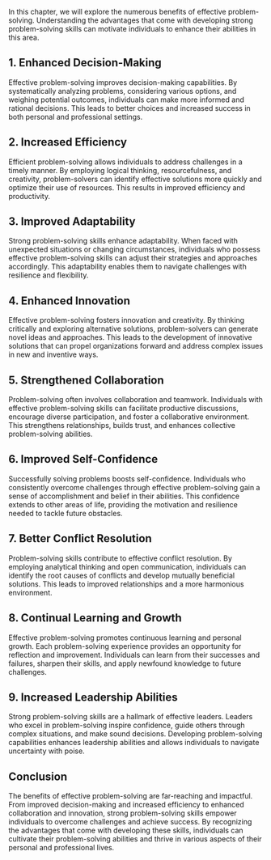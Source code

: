 
In this chapter, we will explore the numerous benefits of effective problem-solving. Understanding the advantages that come with developing strong problem-solving skills can motivate individuals to enhance their abilities in this area.

1\. **Enhanced Decision-Making**
-------------------------------

Effective problem-solving improves decision-making capabilities. By systematically analyzing problems, considering various options, and weighing potential outcomes, individuals can make more informed and rational decisions. This leads to better choices and increased success in both personal and professional settings.

2\. **Increased Efficiency**
---------------------------

Efficient problem-solving allows individuals to address challenges in a timely manner. By employing logical thinking, resourcefulness, and creativity, problem-solvers can identify effective solutions more quickly and optimize their use of resources. This results in improved efficiency and productivity.

3\. **Improved Adaptability**
----------------------------

Strong problem-solving skills enhance adaptability. When faced with unexpected situations or changing circumstances, individuals who possess effective problem-solving skills can adjust their strategies and approaches accordingly. This adaptability enables them to navigate challenges with resilience and flexibility.

4\. **Enhanced Innovation**
--------------------------

Effective problem-solving fosters innovation and creativity. By thinking critically and exploring alternative solutions, problem-solvers can generate novel ideas and approaches. This leads to the development of innovative solutions that can propel organizations forward and address complex issues in new and inventive ways.

5\. **Strengthened Collaboration**
---------------------------------

Problem-solving often involves collaboration and teamwork. Individuals with effective problem-solving skills can facilitate productive discussions, encourage diverse participation, and foster a collaborative environment. This strengthens relationships, builds trust, and enhances collective problem-solving abilities.

6\. **Improved Self-Confidence**
-------------------------------

Successfully solving problems boosts self-confidence. Individuals who consistently overcome challenges through effective problem-solving gain a sense of accomplishment and belief in their abilities. This confidence extends to other areas of life, providing the motivation and resilience needed to tackle future obstacles.

7\. **Better Conflict Resolution**
---------------------------------

Problem-solving skills contribute to effective conflict resolution. By employing analytical thinking and open communication, individuals can identify the root causes of conflicts and develop mutually beneficial solutions. This leads to improved relationships and a more harmonious environment.

8\. **Continual Learning and Growth**
------------------------------------

Effective problem-solving promotes continuous learning and personal growth. Each problem-solving experience provides an opportunity for reflection and improvement. Individuals can learn from their successes and failures, sharpen their skills, and apply newfound knowledge to future challenges.

9\. **Increased Leadership Abilities**
-------------------------------------

Strong problem-solving skills are a hallmark of effective leaders. Leaders who excel in problem-solving inspire confidence, guide others through complex situations, and make sound decisions. Developing problem-solving capabilities enhances leadership abilities and allows individuals to navigate uncertainty with poise.

Conclusion
----------

The benefits of effective problem-solving are far-reaching and impactful. From improved decision-making and increased efficiency to enhanced collaboration and innovation, strong problem-solving skills empower individuals to overcome challenges and achieve success. By recognizing the advantages that come with developing these skills, individuals can cultivate their problem-solving abilities and thrive in various aspects of their personal and professional lives.
